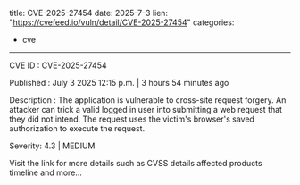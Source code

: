  
title: CVE-2025-27454
date: 2025-7-3
lien: "https://cvefeed.io/vuln/detail/CVE-2025-27454"
categories:
  - cve
---

CVE ID : CVE-2025-27454

Published :  July 3
2025
12:15 p.m. | 3 hours
54 minutes ago

Description : The application is vulnerable to cross-site request forgery. An attacker can trick a valid
logged in user into submitting a web request that they did not intend. The request uses the victim's browser's saved authorization to execute the request.

Severity: 4.3 | MEDIUM

Visit the link for more details
such as CVSS details
affected products
timeline
and more...
